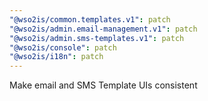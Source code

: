 ```yaml
---
"@wso2is/common.templates.v1": patch
"@wso2is/admin.email-management.v1": patch
"@wso2is/admin.sms-templates.v1": patch
"@wso2is/console": patch
"@wso2is/i18n": patch
---
```


Make email and SMS Template UIs consistent
